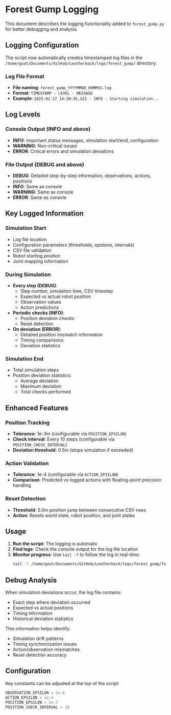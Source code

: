 # Forest Gump Logging

This document describes the logging functionality added to `forest_gump.py` for better debugging and analysis.

## Logging Configuration

The script now automatically creates timestamped log files in the `/home/goat/Documents/GitHub/Leatherback/logs/forest_gump/` directory.

### Log File Format
- **File naming**: `forest_gump_YYYYMMDD_HHMMSS.log`
- **Format**: `TIMESTAMP - LEVEL - MESSAGE`
- **Example**: `2025-01-17 14:30:45,123 - INFO - Starting simulation...`

## Log Levels

### Console Output (INFO and above)
- **INFO**: Important status messages, simulation start/end, configuration
- **WARNING**: Non-critical issues
- **ERROR**: Critical errors and simulation deviations

### File Output (DEBUG and above)
- **DEBUG**: Detailed step-by-step information, observations, actions, positions
- **INFO**: Same as console
- **WARNING**: Same as console  
- **ERROR**: Same as console

## Key Logged Information

### Simulation Start
- Log file location
- Configuration parameters (thresholds, epsilons, intervals)
- CSV file validation
- Robot starting position
- Joint mapping information

### During Simulation
- **Every step (DEBUG)**: 
  - Step number, simulation time, CSV timestep
  - Expected vs actual robot position
  - Observation values
  - Action predictions
- **Periodic checks (INFO)**:
  - Position deviation checks
  - Reset detection
- **On deviation (ERROR)**:
  - Detailed position mismatch information
  - Timing comparisons
  - Deviation statistics

### Simulation End
- Total simulation steps
- Position deviation statistics:
  - Average deviation
  - Maximum deviation
  - Total checks performed

## Enhanced Features

### Position Tracking
- **Tolerance**: 1e-3m (configurable via `POSITION_EPSILON`)
- **Check interval**: Every 10 steps (configurable via `POSITION_CHECK_INTERVAL`)
- **Deviation threshold**: 0.5m (stops simulation if exceeded)

### Action Validation
- **Tolerance**: 1e-4 (configurable via `ACTION_EPSILON`)
- **Comparison**: Predicted vs logged actions with floating-point precision handling

### Reset Detection
- **Threshold**: 5.0m position jump between consecutive CSV rows
- **Action**: Resets world state, robot position, and joint states

## Usage

1. **Run the script**: The logging is automatic
2. **Find logs**: Check the console output for the log file location
3. **Monitor progress**: Use `tail -f` to follow the log in real-time:
   ```bash
   tail -f /home/goat/Documents/GitHub/Leatherback/logs/forest_gump/forest_gump_YYYYMMDD_HHMMSS.log
   ```

## Debug Analysis

When simulation deviations occur, the log file contains:
- Exact step where deviation occurred
- Expected vs actual positions
- Timing information
- Historical deviation statistics

This information helps identify:
- Simulation drift patterns
- Timing synchronization issues
- Action/observation mismatches
- Reset detection accuracy

## Configuration

Key constants can be adjusted at the top of the script:
```python
OBSERVATION_EPSILON = 1e-6
ACTION_EPSILON = 1e-4
POSITION_EPSILON = 1e-3
POSITION_CHECK_INTERVAL = 10
```
